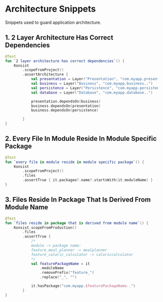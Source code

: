 # Architecture Snippets

Snippets used to guard application architecture.

## 1. 2 Layer Architecture Has Correct Dependencies

```kotlin
@Test
fun `2 layer architecture has correct dependencies`() {
    Konsist
        .scopeFromProject()
        .assertArchitecture {
            val presentation = Layer("Presentation", "com.myapp.presentation..")
            val business = Layer("Business", "com.myapp.business..")
            val persistence = Layer("Persistence", "com.myapp.persistence..")
            val database = Layer("Database", "com.myapp.database..")

            presentation.dependsOn(business)
            business.dependsOn(presentation)
            business.dependsOn(persistence)

        }
}
```

## 2. Every File In Module Reside In Module Specific Package

```kotlin
@Test
fun `every file in module reside in module specific package`() {
    Konsist
        .scopeFromProject()
        .files
        .assertTrue { it.packagee?.name?.startsWith(it.moduleName) }
}
```

## 3. Files Reside In Package That Is Derived From Module Name

```kotlin
@Test
fun `files reside in package that is derived from module name`() {
    Konsist.scopeFromProduction()
        .files
        .assertTrue {
            /*
            module -> package name:
            feature_meal_planner -> mealplanner
            feature_caloric_calculator -> caloriccalculator
            */
            val featurePackageName = it
                .moduleName
                .removePrefix("feature_")
                .replace("_", "")

            it.hasPackage("com.myapp.$featurePackageName..")
        }
}
```

